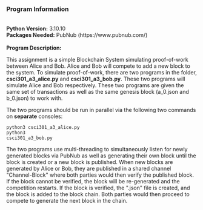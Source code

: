 <h3>Program Information</h3>
<br>
<b>Python Version:</b> 3.10.10
<br>
<b>Packages Needed:</b> PubNub (https://www.pubnub.com/)
<br><br>
<b>Program Description:</b>
<p>
  This assignment is a simple Blockchain System simulating proof-of-work between 
  Alice and Bob. Alice and Bob will compete to add a new block to the system. To simulate 
  proof-of-work, there are two programs in the folder, <b>csci301_a3_alice.py</b> and 
  <b>csci301_a3_bob.py</b>. These two programs will simulate Alice and Bob respectively. These two 
  programs are given the same set of transactions as well as the same genesis block (a_0.json 
  and b_0.json) to work with.
</p>
<p>The two programs should be run in parallel via the following two commands on <b>separate</b> consoles: </p>

<code>python3 csci301_a3_alice.py</code><br>
<code>python3 csci301_a3_bob.py</code>

<p>
  The two programs use multi-threading to simultaneously listen for newly generated 
  blocks via PubNub as well as generating their own block until the block is created or a new 
  block is published. When new blocks are generated by Alice or Bob, they are published in a 
  shared channel "Channel-Block" where both parties would then verify the published block. If 
  the block cannot be verified, the block will be re-generated and the competition restarts. If 
  the block is verified, the ".json" file is created, and the block is added to the block chain.
  Both parties would then proceed to compete to generate the next block in the chain.
</p>
 
